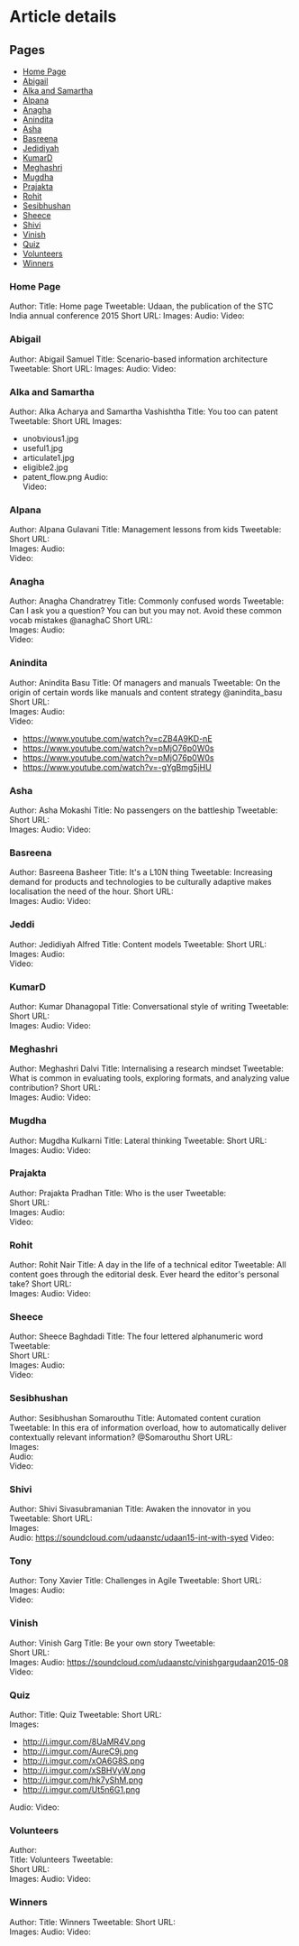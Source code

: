 # Article details

## Pages

- [Home Page](#home) 
- [Abigail](#abigail)
- [Alka and Samartha](#alka-and-samartha)
- [Alpana](#alpana)
- [Anagha](#anagha)
- [Anindita](#anindita)
- [Asha](#asha)
- [Basreena](#basreena)
- [Jedidiyah](#jeddi)
- [KumarD](#kumard)
- [Meghashri](#meghashri)
- [Mugdha](#mugdha)
- [Prajakta](#prajakta)
- [Rohit](#rohit)
- [Sesibhushan](#sesibhushan)
- [Sheece](sheece)
- [Shivi](#shivi)
- [Vinish](#vinish)
- [Quiz](quiz)
- [Volunteers](volunteers)
- [Winners](winners)

### Home Page

Author:
Title: Home page 
Tweetable: Udaan, the publication of the STC India annual conference 2015 
Short URL:
Images: 
Audio: 
Video: 

### Abigail

Author: Abigail Samuel
Title: Scenario-based information architecture 
Tweetable: 
Short URL: 
Images: 
Audio: 
Video: 

### Alka and Samartha

Author: Alka Acharya and Samartha Vashishtha 
Title: You too can patent 
Tweetable: 
Short URL 
Images: 
- unobvious1.jpg
- useful1.jpg
- articulate1.jpg
- eligible2.jpg
- patent_flow.png 
Audio:  
Video: 

### Alpana

Author: Alpana Gulavani 
Title: Management lessons from kids 
Tweetable: 
Short URL:  
Images: 
Audio:  
Video:  
 
### Anagha

Author: Anagha Chandratrey 
Title: Commonly confused words 
Tweetable: Can I ask you a question? You can but you may not. Avoid these common vocab mistakes @anaghaC 
Short URL:  
Images: 
Audio:  
Video: 

### Anindita

Author: Anindita Basu 
Title: Of managers and manuals 
Tweetable: On the origin of certain words like manuals and content strategy @anindita_basu 
Short URL:  
Images: 
Audio:  
Video: 
- https://www.youtube.com/watch?v=cZB4A9KD-nE 
- https://www.youtube.com/watch?v=pMjO76p0W0s
- https://www.youtube.com/watch?v=pMjO76p0W0s
- https://www.youtube.com/watch?v=-gYgBmg5jHU</li></ul> 

### Asha

Author: Asha Mokashi 
Title: No passengers on the battleship 
Tweetable: 
Short URL:  
Images: 
Audio: 
Video:  

### Basreena

Author: Basreena Basheer 
Title: It's a L10N thing 
Tweetable: Increasing demand for products and technologies to be culturally adaptive makes localisation the need of the hour. 
Short URL:  
Images: 
Audio: 
Video: 

### Jeddi

Author: Jedidiyah Alfred 
Title: Content models 
Tweetable: 
Short URL:  
Images: 
Audio:  
Video:  

### KumarD

Author: Kumar Dhanagopal 
Title: Conversational style of writing 
Tweetable:  
Short URL:  
Images: 
Audio: 
Video: 

### Meghashri

Author: Meghashri Dalvi 
Title: Internalising a research mindset 
Tweetable: What is common in evaluating tools, exploring formats, and analyzing value contribution? 
Short URL:  
Images: 
Audio: 
Video:  

### Mugdha

Author: Mugdha Kulkarni 
Title: Lateral thinking 
Tweetable: 
Short URL:  
Images: 
Audio: 
Video: 

### Prajakta

Author: Prajakta Pradhan 
Title: Who is the user 
Tweetable:  
Short URL:  
Images: 
Audio:  
Video: 

### Rohit

Author: Rohit Nair 
Title: A day in the life of a technical editor 
Tweetable: All content goes through the editorial desk. Ever heard the editor's personal take? 
Short URL:  
Images: 
Audio: 
Video: 

### Sheece

Author: Sheece Baghdadi 
Title: The four lettered alphanumeric word 
Tweetable:  
Short URL:  
Images: 
Audio:  
Video: 

### Sesibhushan

Author: Sesibhushan Somarouthu
Title: Automated content curation 
Tweetable: In this era of information overload, how to automatically deliver contextually relevant information? @Somarouthu 
Short URL:  
Images:  
Audio:  
Video: 

### Shivi

Author: Shivi Sivasubramanian 
Title: Awaken the innovator in you 
Tweetable: 
Short URL:  
Images:  
Audio: https://soundcloud.com/udaanstc/udaan15-int-with-syed 
Video: 

### Tony

Author: Tony Xavier 
Title: Challenges in Agile 
Tweetable: 
Short URL:  
Images: 
Audio:  
Video: 

### Vinish

Author: Vinish Garg 
Title: Be your own story 
Tweetable:  
Short URL:  
Images: 
Audio: https://soundcloud.com/udaanstc/vinishgargudaan2015-08 
Video: 

### Quiz
Author: 
Title: Quiz 
Tweetable: 
Short URL:  
Images: 
- http://i.imgur.com/8UaMR4V.png
- http://i.imgur.com/AureC9j.png
- http://i.imgur.com/xOA6G8S.png
- http://i.imgur.com/xSBHVyW.png
- http://i.imgur.com/hk7yShM.png
- http://i.imgur.com/Ut5n6G1.png</li></ul> 
Audio: 
Video: 

### Volunteers
Author:  
Title: Volunteers 
Tweetable:  
Short URL:  
Images: 
Audio: 
Video: 

### Winners
Author: 
Title: Winners 
Tweetable: 
Short URL:  
Images: 
Audio: 
Video: 
